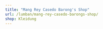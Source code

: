 ```yaml
---
title: "Mang Rey Casedo Barong's Shop"
url: /lumban/mang-rey-casedo-barongs-shop/
shop: Kleidung
---
```

